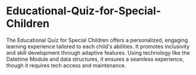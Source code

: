 # Educational-Quiz-for-Special-Children
The Educational Quiz for Special Children offers a personalized, engaging learning experience tailored to each child's abilities. It promotes inclusivity and skill development through adaptive features. Using technology like the Datetime Module and data structures, it ensures a seamless experience, though it requires tech access and maintenance.
